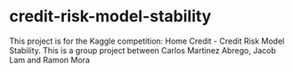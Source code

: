 # credit-risk-model-stability
This project is for the Kaggle competition: Home Credit - Credit Risk Model Stability. This is a group project between Carlos Martinez Abrego, Jacob Lam and Ramon Mora



